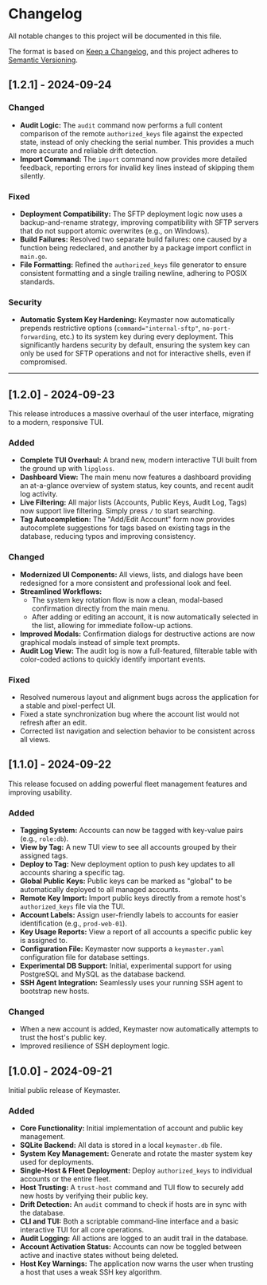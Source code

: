 # Changelog

All notable changes to this project will be documented in this file.

The format is based on [Keep a Changelog](https://keepachangelog.com/en/1.0.0/),
and this project adheres to [Semantic Versioning](https://semver.org/spec/v2.0.0.html).

## [1.2.1] - 2024-09-24

### Changed
- **Audit Logic:** The `audit` command now performs a full content comparison of the remote `authorized_keys` file against the expected state, instead of only checking the serial number. This provides a much more accurate and reliable drift detection.
- **Import Command:** The `import` command now provides more detailed feedback, reporting errors for invalid key lines instead of skipping them silently.

### Fixed
- **Deployment Compatibility:** The SFTP deployment logic now uses a backup-and-rename strategy, improving compatibility with SFTP servers that do not support atomic overwrites (e.g., on Windows).
- **Build Failures:** Resolved two separate build failures: one caused by a function being redeclared, and another by a package import conflict in `main.go`.
- **File Formatting:** Refined the `authorized_keys` file generator to ensure consistent formatting and a single trailing newline, adhering to POSIX standards.

### Security
- **Automatic System Key Hardening:** Keymaster now automatically prepends restrictive options (`command="internal-sftp"`, `no-port-forwarding`, etc.) to its system key during every deployment. This significantly hardens security by default, ensuring the system key can only be used for SFTP operations and not for interactive shells, even if compromised.

---

## [1.2.0] - 2024-09-23

This release introduces a massive overhaul of the user interface, migrating to a modern, responsive TUI.

### Added
- **Complete TUI Overhaul:** A brand new, modern interactive TUI built from the ground up with `lipgloss`.
- **Dashboard View:** The main menu now features a dashboard providing an at-a-glance overview of system status, key counts, and recent audit log activity.
- **Live Filtering:** All major lists (Accounts, Public Keys, Audit Log, Tags) now support live filtering. Simply press `/` to start searching.
- **Tag Autocompletion:** The "Add/Edit Account" form now provides autocomplete suggestions for tags based on existing tags in the database, reducing typos and improving consistency.

### Changed
- **Modernized UI Components:** All views, lists, and dialogs have been redesigned for a more consistent and professional look and feel.
- **Streamlined Workflows:**
  - The system key rotation flow is now a clean, modal-based confirmation directly from the main menu.
  - After adding or editing an account, it is now automatically selected in the list, allowing for immediate follow-up actions.
- **Improved Modals:** Confirmation dialogs for destructive actions are now graphical modals instead of simple text prompts.
- **Audit Log View:** The audit log is now a full-featured, filterable table with color-coded actions to quickly identify important events.

### Fixed
- Resolved numerous layout and alignment bugs across the application for a stable and pixel-perfect UI.
- Fixed a state synchronization bug where the account list would not refresh after an edit.
- Corrected list navigation and selection behavior to be consistent across all views.

## [1.1.0] - 2024-09-22

This release focused on adding powerful fleet management features and improving usability.

### Added
- **Tagging System:** Accounts can now be tagged with key-value pairs (e.g., `role:db`).
- **View by Tag:** A new TUI view to see all accounts grouped by their assigned tags.
- **Deploy to Tag:** New deployment option to push key updates to all accounts sharing a specific tag.
- **Global Public Keys:** Public keys can be marked as "global" to be automatically deployed to all managed accounts.
- **Remote Key Import:** Import public keys directly from a remote host's `authorized_keys` file via the TUI.
- **Account Labels:** Assign user-friendly labels to accounts for easier identification (e.g., `prod-web-01`).
- **Key Usage Reports:** View a report of all accounts a specific public key is assigned to.
- **Configuration File:** Keymaster now supports a `keymaster.yaml` configuration file for database settings.
- **Experimental DB Support:** Initial, experimental support for using PostgreSQL and MySQL as the database backend.
- **SSH Agent Integration:** Seamlessly uses your running SSH agent to bootstrap new hosts.

### Changed
- When a new account is added, Keymaster now automatically attempts to trust the host's public key.
- Improved resilience of SSH deployment logic.

## [1.0.0] - 2024-09-21

Initial public release of Keymaster.

### Added
- **Core Functionality:** Initial implementation of account and public key management.
- **SQLite Backend:** All data is stored in a local `keymaster.db` file.
- **System Key Management:** Generate and rotate the master system key used for deployments.
- **Single-Host & Fleet Deployment:** Deploy `authorized_keys` to individual accounts or the entire fleet.
- **Host Trusting:** A `trust-host` command and TUI flow to securely add new hosts by verifying their public key.
- **Drift Detection:** An `audit` command to check if hosts are in sync with the database.
- **CLI and TUI:** Both a scriptable command-line interface and a basic interactive TUI for all core operations.
- **Audit Logging:** All actions are logged to an audit trail in the database.
- **Account Activation Status:** Accounts can now be toggled between active and inactive states without being deleted.
- **Host Key Warnings:** The application now warns the user when trusting a host that uses a weak SSH key algorithm.